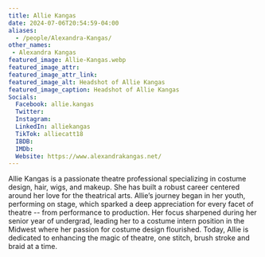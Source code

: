 ```yaml
---
title: Allie Kangas
date: 2024-07-06T20:54:59-04:00
aliases: 
  - /people/Alexandra-Kangas/
other_names: 
 - Alexandra Kangas
featured_image: Allie-Kangas.webp
featured_image_attr: 
featured_image_attr_link: 
featured_image_alt: Headshot of Allie Kangas
featured_image_caption: Headshot of Allie Kangas
Socials:
  Facebook: allie.kangas
  Twitter: 
  Instagram: 
  LinkedIn: alliekangas
  TikTok: alliecatt18
  IBDB: 
  IMDb:
  Website: https://www.alexandrakangas.net/
---
```

Allie Kangas is a passionate theatre professional specializing in costume design, hair, wigs, and makeup. She has built a robust career centered around her love for the theatrical arts. Allie’s journey began in her youth, performing on stage, which sparked a deep appreciation for every facet of theatre -- from performance to production. Her focus sharpened during her senior year of undergrad, leading her to a costume intern position in the Midwest where her passion for costume design flourished. Today, Allie is dedicated to enhancing the magic of theatre, one stitch, brush stroke and braid at a time.